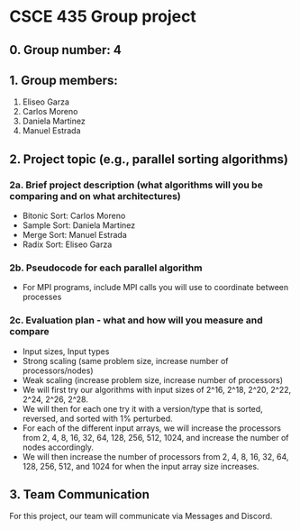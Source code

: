 # CSCE 435 Group project

## 0. Group number: 4

## 1. Group members:
1. Eliseo Garza
2. Carlos Moreno
3. Daniela Martinez
4. Manuel Estrada

## 2. Project topic (e.g., parallel sorting algorithms)

### 2a. Brief project description (what algorithms will you be comparing and on what architectures)

- Bitonic Sort: Carlos Moreno
- Sample Sort: Daniela Martinez
- Merge Sort: Manuel Estrada
- Radix Sort: Eliseo Garza

### 2b. Pseudocode for each parallel algorithm
- For MPI programs, include MPI calls you will use to coordinate between processes

### 2c. Evaluation plan - what and how will you measure and compare
- Input sizes, Input types
- Strong scaling (same problem size, increase number of processors/nodes)
- Weak scaling (increase problem size, increase number of processors)
- We will first try our algorithms with input sizes of 2^16, 2^18, 2^20, 2^22, 2^24, 2^26, 2^28.
- We will then for each one try it with a version/type that is sorted, reversed, and sorted with 1% perturbed.
- For each of the different input arrays, we will increase the processors from 2, 4, 8, 16, 32, 64, 128, 256, 512, 1024, and increase the number of nodes accordingly.
- We will then increase the number of processors from 2, 4, 8, 16, 32, 64, 128, 256, 512, and 1024 for when the input array size increases.

## 3. Team Communication
For this project, our team will communicate via Messages and Discord.
